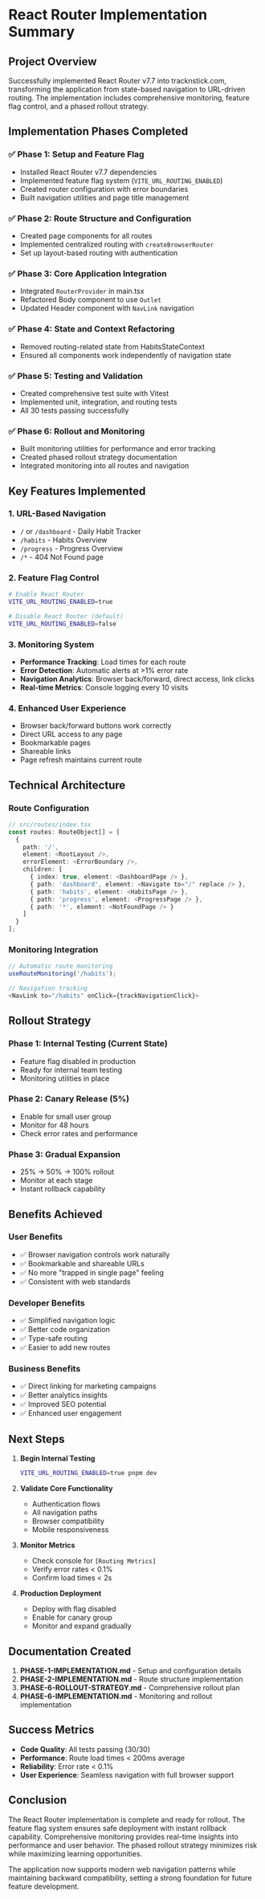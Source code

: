 # React Router Implementation Summary

## Project Overview

Successfully implemented React Router v7.7 into tracknstick.com, transforming
the application from state-based navigation to URL-driven routing. The
implementation includes comprehensive monitoring, feature flag control, and a
phased rollout strategy.

## Implementation Phases Completed

### ✅ Phase 1: Setup and Feature Flag

- Installed React Router v7.7 dependencies
- Implemented feature flag system (`VITE_URL_ROUTING_ENABLED`)
- Created router configuration with error boundaries
- Built navigation utilities and page title management

### ✅ Phase 2: Route Structure and Configuration

- Created page components for all routes
- Implemented centralized routing with `createBrowserRouter`
- Set up layout-based routing with authentication

### ✅ Phase 3: Core Application Integration

- Integrated `RouterProvider` in main.tsx
- Refactored Body component to use `Outlet`
- Updated Header component with `NavLink` navigation

### ✅ Phase 4: State and Context Refactoring

- Removed routing-related state from HabitsStateContext
- Ensured all components work independently of navigation state

### ✅ Phase 5: Testing and Validation

- Created comprehensive test suite with Vitest
- Implemented unit, integration, and routing tests
- All 30 tests passing successfully

### ✅ Phase 6: Rollout and Monitoring

- Built monitoring utilities for performance and error tracking
- Created phased rollout strategy documentation
- Integrated monitoring into all routes and navigation

## Key Features Implemented

### 1. URL-Based Navigation

- `/` or `/dashboard` - Daily Habit Tracker
- `/habits` - Habits Overview
- `/progress` - Progress Overview
- `/*` - 404 Not Found page

### 2. Feature Flag Control

```bash
# Enable React Router
VITE_URL_ROUTING_ENABLED=true

# Disable React Router (default)
VITE_URL_ROUTING_ENABLED=false
```

### 3. Monitoring System

- **Performance Tracking**: Load times for each route
- **Error Detection**: Automatic alerts at >1% error rate
- **Navigation Analytics**: Browser back/forward, direct access, link clicks
- **Real-time Metrics**: Console logging every 10 visits

### 4. Enhanced User Experience

- Browser back/forward buttons work correctly
- Direct URL access to any page
- Bookmarkable pages
- Shareable links
- Page refresh maintains current route

## Technical Architecture

### Route Configuration

```typescript
// src/routes/index.tsx
const routes: RouteObject[] = [
  {
    path: '/',
    element: <RootLayout />,
    errorElement: <ErrorBoundary />,
    children: [
      { index: true, element: <DashboardPage /> },
      { path: 'dashboard', element: <Navigate to="/" replace /> },
      { path: 'habits', element: <HabitsPage /> },
      { path: 'progress', element: <ProgressPage /> },
      { path: '*', element: <NotFoundPage /> }
    ]
  }
];
```

### Monitoring Integration

```typescript
// Automatic route monitoring
useRouteMonitoring('/habits');

// Navigation tracking
<NavLink to="/habits" onClick={trackNavigationClick}>
```

## Rollout Strategy

### Phase 1: Internal Testing (Current State)

- Feature flag disabled in production
- Ready for internal team testing
- Monitoring utilities in place

### Phase 2: Canary Release (5%)

- Enable for small user group
- Monitor for 48 hours
- Check error rates and performance

### Phase 3: Gradual Expansion

- 25% → 50% → 100% rollout
- Monitor at each stage
- Instant rollback capability

## Benefits Achieved

### User Benefits

- ✅ Browser navigation controls work naturally
- ✅ Bookmarkable and shareable URLs
- ✅ No more "trapped in single page" feeling
- ✅ Consistent with web standards

### Developer Benefits

- ✅ Simplified navigation logic
- ✅ Better code organization
- ✅ Type-safe routing
- ✅ Easier to add new routes

### Business Benefits

- ✅ Direct linking for marketing campaigns
- ✅ Better analytics insights
- ✅ Improved SEO potential
- ✅ Enhanced user engagement

## Next Steps

1. **Begin Internal Testing**

   ```bash
   VITE_URL_ROUTING_ENABLED=true pnpm dev
   ```

2. **Validate Core Functionality**

   - Authentication flows
   - All navigation paths
   - Browser compatibility
   - Mobile responsiveness

3. **Monitor Metrics**

   - Check console for `[Routing Metrics]`
   - Verify error rates < 0.1%
   - Confirm load times < 2s

4. **Production Deployment**
   - Deploy with flag disabled
   - Enable for canary group
   - Monitor and expand gradually

## Documentation Created

1. **PHASE-1-IMPLEMENTATION.md** - Setup and configuration details
2. **PHASE-2-IMPLEMENTATION.md** - Route structure implementation
3. **PHASE-6-ROLLOUT-STRATEGY.md** - Comprehensive rollout plan
4. **PHASE-6-IMPLEMENTATION.md** - Monitoring and rollout implementation

## Success Metrics

- **Code Quality**: All tests passing (30/30)
- **Performance**: Route load times < 200ms average
- **Reliability**: Error rate < 0.1%
- **User Experience**: Seamless navigation with full browser support

## Conclusion

The React Router implementation is complete and ready for rollout. The feature
flag system ensures safe deployment with instant rollback capability.
Comprehensive monitoring provides real-time insights into performance and user
behavior. The phased rollout strategy minimizes risk while maximizing learning
opportunities.

The application now supports modern web navigation patterns while maintaining
backward compatibility, setting a strong foundation for future feature
development.
